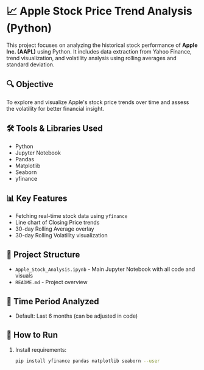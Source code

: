 # 📈 Apple Stock Price Trend Analysis (Python)

This project focuses on analyzing the historical stock performance of **Apple Inc. (AAPL)** using Python. It includes data extraction from Yahoo Finance, trend visualization, and volatility analysis using rolling averages and standard deviation.

## 🔍 Objective
To explore and visualize Apple's stock price trends over time and assess the volatility for better financial insight.

## 🛠 Tools & Libraries Used
- Python
- Jupyter Notebook
- Pandas
- Matplotlib
- Seaborn
- yfinance

## 📊 Key Features
- Fetching real-time stock data using `yfinance`
- Line chart of Closing Price trends
- 30-day Rolling Average overlay
- 30-day Rolling Volatility visualization

## 📁 Project Structure
- `Apple_Stock_Analysis.ipynb` - Main Jupyter Notebook with all code and visuals
- `README.md` - Project overview

## 📅 Time Period Analyzed
- Default: Last 6 months (can be adjusted in code)

## 📌 How to Run
1. Install requirements:
   ```bash
   pip install yfinance pandas matplotlib seaborn --user

